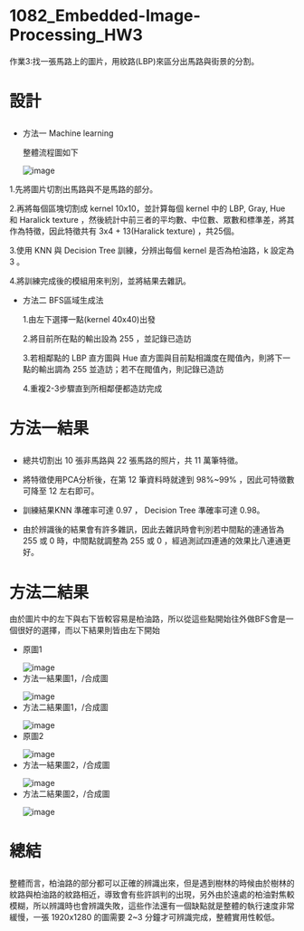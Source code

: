 # 1082_Embedded-Image-Processing_HW3

作業3:找一張馬路上的圖片，用紋路(LBP)來區分出馬路與街景的分割。

# 設計 </p>
- 方法一 Machine learning</p>
整體流程圖如下</p>
![image](https://github.com/wasteee/-1082_Embedded-Image-Processing_HW3/blob/master/image/others/model.png)

1.先將圖片切割出馬路與不是馬路的部分。</p>
2.再將每個區塊切割成 kernel 10x10，並計算每個 kernel 中的 LBP, Gray, Hue 和 Haralick texture ，然後統計中前三者的平均數、中位數、眾數和標準差，將其作為特徵，因此特徵共有 3x4 + 13(Haralick texture) ，共25個。</p>
3.使用 KNN 與 Decision Tree 訓練，分辨出每個 kernel 是否為柏油路，k 設定為 3 。</p>
4.將訓練完成後的模組用來判別，並將結果去雜訊。</p>


- 方法二 BFS區域生成法</p>
1.由左下選擇一點(kernel 40x40)出發</p>
2.將目前所在點的輸出設為 255 ，並記錄已造訪</p>
3.若相鄰點的 LBP 直方圖與 Hue 直方圖與目前點相識度在閥值內，則將下一點的輸出調為 255 並造訪；若不在閥值內，則記錄已造訪</p>
4.重複2-3步驟直到所相鄰便都造訪完成</p>

# 方法一結果 </p>
- 總共切割出 10 張非馬路與 22 張馬路的照片，共 11 萬筆特徵。</p>
- 將特徵使用PCA分析後，在第 12 筆資料時就達到 98%~99% ，因此可特徵數可降至 12 左右即可。</p>
- 訓練結果KNN 準確率可達 0.97 ， Decision Tree 準確率可達 0.98。</p>
- 由於辨識後的結果會有許多雜訊，因此去雜訊時會判別若中間點的連通皆為 255 或 0 時，中間點就調整為 255 或 0 ，經過測試四連通的效果比八連通更好。</p>

# 方法二結果
由於圖片中的左下與右下皆較容易是柏油路，所以從這些點開始往外做BFS會是一個很好的選擇，而以下結果則皆由左下開始</p>

- 原圖1</p>
![image](https://github.com/wasteee/-1082_Embedded-Image-Processing_HW3/blob/master/image/fullroad/road9.jpg)
- 方法一結果圖1，/合成圖</p>
![image](https://github.com/wasteee/-1082_Embedded-Image-Processing_HW3/blob/master/image/outputs/0com.jpg)
- 方法二結果圖1，/合成圖</p>
![image](https://github.com/wasteee/-1082_Embedded-Image-Processing_HW3/blob/master/image/gen/5gen.jpg)
- 原圖2</p>
![image](https://github.com/wasteee/-1082_Embedded-Image-Processing_HW3/blob/master/image/fullroad/road13.jpg)
- 方法一結果圖2，/合成圖</p>
![image](https://github.com/wasteee/-1082_Embedded-Image-Processing_HW3/blob/master/image/outputs/1com.jpg)
- 方法二結果圖2，/合成圖</p>
![image](https://github.com/wasteee/-1082_Embedded-Image-Processing_HW3/blob/master/image/gen/1gen.jpg)




# 總結 </p>
整體而言，柏油路的部分都可以正確的辨識出來，但是遇到樹林的時候由於樹林的紋路與柏油路的紋路相近，導致會有些許誤判的出現，另外由於遠處的柏油對焦較模糊，所以辨識時也會辨識失敗，這些作法還有一個缺點就是整體的執行速度非常緩慢，一張 1920x1280 的圖需要 2~3 分鐘才可辨識完成，整體實用性較低。
